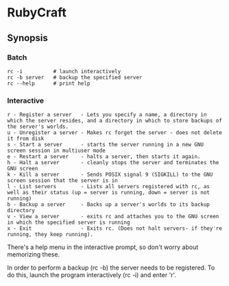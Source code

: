 # RubyCraft 

## Synopsis

### Batch

    rc -i          # launch interactively 
    rc -b server   # backup the specified server
    rc --help      # print help

### Interactive

    r - Register a server   - Lets you specify a name, a directory in which the server resides, and a directory in which to store backups of the server's worlds.
    u - Unregister a server - Makes rc forget the server - does not delete it from disk
    s - Start a server      - starts the server running in a new GNU screen session in multiuser mode
    e - Restart a server    - halts a server, then starts it again.
    h - Halt a server       - cleanly stops the server and terminates the GNU screen
    k - Kill a server       - Sends POSIX signal 9 (SIGKILL) to the GNU screen session that the server is in
    l - List servers        - Lists all servers registered with rc, as well as their status (up = server is running, down = server is not running)
    b - Backup a server     - Backs up a server's worlds to its backup directory
    v - View a server       - exits rc and attaches you to the GNU screen in which the specified server is running
    x - Exit                - Exits rc. (Does not halt servers- if they're running, they keep running).

There's a help menu in the interactive prompt, so don't worry about memorizing these.

In order to perform a backup (rc -b) the server needs to be registered. To do this, launch the program interactively (rc -i) and enter 'r'.
